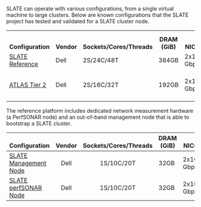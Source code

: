SLATE can operate with various configurations, from a single virtual machine to large clusters. Below are known configurations that the SLATE project has tested and validated for a SLATE cluster node.

<style>
th {text-align: center; vertical-align: bottom;}
</style>

<table>
  <tr>
	<th rowspan="2">Configuration</th>
	<th rowspan="2">Vendor</th>
	<th rowspan="2">Sockets/Cores/Threads</th>
	<th rowspan="2">DRAM (GiB)</th>
	<th rowspan="2">NICs</th>
	<th colspan="3">Storage</th>
	<th rowspan="2">Year</th>
 </tr>
  <tr>
	<th>Capacity</th>
	<th>Performance</th>
	<th>Boot/Other</th>
 </tr>   
<tr>
   <td><a href="/docs/slate-hardware/container-host.html">SLATE Reference</a></td>
   <td>Dell</td>
   <td>2S/24C/48T</td>
   <td>384GB</td>
   <td>2x10 Gbps</td>
   <td>8x8TB</td>
   <td>1.6TB NVMe</td>
   <td>2x16GB microSD</td>
   <td>2018</td>
</tr>

<tr>
   <td><a href="/docs/slate-hardware/atlas-node.html">ATLAS Tier 2</a></td>
   <td>Dell</td>
   <td>2S/16C/32T</td>
   <td>192GB</td>
   <td>2x10 Gbps</td>
   <td>12x12TB</td>
   <td>4x2TB M.2</td>
   <td>BOSS Controller 240GB M.2</td>
   <td>2019</td>
</tr>
</table>

The reference platform includes dedicated network measurement hardware (a PerfSONAR node) and an out-of-band management node that is able to bootstrap a SLATE cluster.

| Configuration         | Vendor | Sockets/Cores/Threads | DRAM (GiB) | NICs  | Boot/Other Storage    | Year |
|-----------------------|:------:|:---------------------:|------------|-------|------------|------|
| [SLATE Management Node](/docs/slate-hardware/management-node.html) | Dell | 1S/10C/20T | 32GB | 2x10 Gbps | 480 GB SSD | 2018 |
| [SLATE perfSONAR Node](/docs/slate-hardware/perfsonar-node.html)  | Dell | 1S/10C/20T | 32GB | 2x10 Gbps | 480 GB SSD | 2018 |

<!--  {% include section-index.html %} -->
